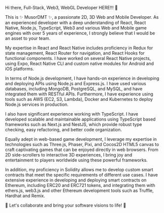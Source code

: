 Hi there, Full-Stack, Web3, WebGL Developer HERE!!! 👋

This is ✨ MusorDMT ✨, a passionate 2D, 3D Web and Mobile Developer. As an experienced developer with a deep understanding of React, React Native, Node.js, TypeScript, Web3 and various Web and Mobile game engines with over 5 years of experience, I strongly believe that I would be an asset to your team.

My expertise in React and React Native includes proficiency in Redux for state management, React Router for navigation, and React Hooks for functional components. I have worked on several React Native projects, using Expo, React Native CLI and custom native modules for Android and iOS platforms.

In terms of Node.js development, I have hands-on experience in developing and deploying APIs using Node.js and Express.js. I have used various databases, including MongoDB, PostgreSQL, and MySQL, and have integrated them with RESTful APIs. Furthermore, I have experience using tools such as AWS (EC2, S3, Lambda), Docker and Kubernetes to deploy Node.js services in production.

I also have significant experience working with TypeScript. I have developed scalable and maintainable applications using TypeScript based frameworks such as Next.js and NestJS, which provide robust type checking, easy refactoring, and better code organization.

Equally adept in web-based game development, I leverage my expertise in technologies such as Three.js, Phaser, Pixi, and Cocos2D HTML5 canvas to craft captivating games that can be enjoyed directly in web browsers. From 2D side-scrollers to interactive 3D experiences, I bring joy and entertainment to players worldwide using these powerful frameworks.

In addition, my proficiency in Solidity allows me to develop custom smart contracts that meet the specific requirements of different use cases. I have extensive experience in developing and deploying smart contracts on Ethereum, including ERC20 and ERC721 tokens, and integrating them with ethers.js, web3.js and other Ethereum development tools such as Truffle, Hardhat and Remix. 

👯 Let's collaborate and bring your software visions to life! 👯
